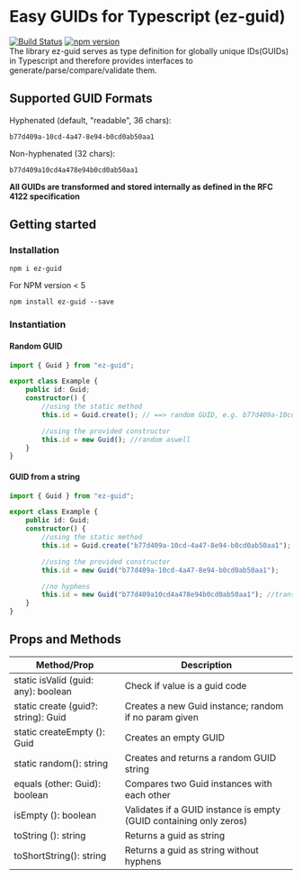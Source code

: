 # Easy GUIDs for Typescript (ez-guid)
[![Build Status](https://travis-ci.com/ez-libs/ez-guid.svg?branch=master)](https://travis-ci.com/ez-libs/ez-guid)
[![npm version](https://badge.fury.io/js/ez-guid.svg)](https://badge.fury.io/js/ez-guid)  
The library ez-guid serves as type definition for globally unique IDs(GUIDs) in Typescript and therefore provides interfaces to generate/parse/compare/validate them.

## Supported GUID Formats
Hyphenated (default, "readable", 36 chars):
```
b77d409a-10cd-4a47-8e94-b0cd0ab50aa1
```

Non-hyphenated (32 chars):
```
b77d409a10cd4a478e94b0cd0ab50aa1
```
**All GUIDs are transformed and stored internally as defined in the RFC 4122 specification**

## Getting started
### Installation

```
npm i ez-guid
```
  
For NPM version < 5
```
npm install ez-guid --save
```

### Instantiation
#### Random GUID
```typescript
import { Guid } from "ez-guid";

export class Example {
    public id: Guid;
    constructor() {
        //using the static method
        this.id = Guid.create(); // ==> random GUID, e.g. b77d409a-10cd-4a47-8e94-b0cd0ab50aa1

        //using the provided constructor
        this.id = new Guid(); //random aswell
    }
}
```

#### GUID from a string
```typescript
import { Guid } from "ez-guid";

export class Example {
    public id: Guid;
    constructor() {
        //using the static method
        this.id = Guid.create("b77d409a-10cd-4a47-8e94-b0cd0ab50aa1");

        //using the provided constructor
        this.id = new Guid("b77d409a-10cd-4a47-8e94-b0cd0ab50aa1");

        //no hyphens
        this.id = new Guid("b77d409a10cd4a478e94b0cd0ab50aa1"); //transformed to b77d409a-10cd-4a47-8e94-b0cd0ab50aa1
    }
}
```

## Props and Methods

| Method/Prop | Description|
|---|---|
| static isValid (guid: any): boolean | Check if value is a guid code |
| static create (guid?: string): Guid | Creates a new Guid instance; random if no param given |
| static createEmpty (): Guid | Creates an empty GUID |
| static random(): string | Creates and returns a random GUID string |
| equals (other: Guid): boolean | Compares two Guid instances with each other |
| isEmpty (): boolean | Validates if a GUID instance is empty (GUID containing only zeros)  |
| toString (): string | Returns a guid as string  |
| toShortString(): string | Returns a guid as string without hyphens |
